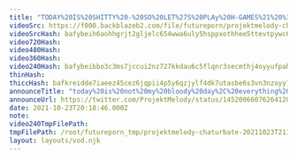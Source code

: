 ```yaml
---
title: "TODAY%20IS%20SHITTY%20-%20SO%20LET%27S%20PLAy%20H-GAMES%21%20%3C3"
videoSrc: https://f000.backblazeb2.com/file/futureporn/projektmelody-chaturbate-2021-10-23T20:23:00.000Z.mp4
videoSrcHash: bafybeih6aohhgrjt2gljelc654wwa6uly5hsppxothhee5ttevtpywc654?filename=.%2fprojektmelody-chaturbate-2021-10-23T20%3a23%3a00.000Z.mp4
video720Hash: 
video480Hash: 
video360Hash: 
video240Hash: bafybeibbo3c3ms7jccui2nz727kkdau6c5flqnr3secmthj4oyyufpah4q?filename=projektmelody-chaturbate-20211023T211000Z-240p.mp4
thinHash: 
thiccHash: bafkreidde7iaeez45cez6jqpii4p5y6qzjylf4dk7utasbe6s3vn3nzoyy?filename=20211023T211000Z-thicc.jpg
announceTitle: "today%20is%20not%20my%20bloody%20day%2C%20everything%20is%20brokey%2C%20can%27t%20get%20support%20cuz%20it%27s%20saturday%2C%20my%20nintendo%20acct%20is%20not%20being%20cooperative%2C%20my%20face%20is%20just%20frozen%20and%20i%20don%27t%20know%20why...%20wanna%20just%20play%20huniepop%20on%20cb%3F%20%F0%9F%92%A6%20%20i%27m%20pouting%2C%20horny%2C%20%26%20live%20-%3E"
announceUrl: https://twitter.com/ProjektMelody/status/1452006607626412038
date: 2021-10-23T20:18:46.000Z
note: 
video240TmpFilePath: 
tmpFilePath: /root/futureporn_tmp/projektmelody-chaturbate-20211023T211000Z.mp4
layout: layouts/vod.njk
---
```

